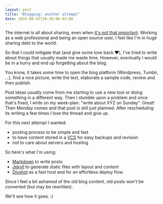 ```yaml
---
layout: post
title: "Blogging: another attempt"
date: 2015-06-01T18:30:00-03:00
---
```


The internet is all about sharing, even when [it's not that important](http://knowyourmeme.com/memes/doge).
Working as a web professional and being an open source user, I feel like I'm in huge sharing debt to the world.

So that I could mitigate that (and give some love back ♥️), I've tried to write about things that usually made me waste time. However, eventually I would be in a hurry and end up forgetting about the blog.

You know, it takes some time to open the blog platform (Wordpress, Tumblr, ...), find a nice picture, write the text, elaborate a sample code, review and then publish.

Post ideas usually come from me starting to use a new tool or doing something in a different way. Then I stumble upon a problem and once that's fixed, I write on my week-plan: "write about XYZ on Sunday". Great!
Then Monday comes and that post is still just planned. After rescheduling its writing a few times I lose the thread and give up.

For this next attempt I wanted:

- posting process to be simple and fast
- to have content stored in a [VCS](http://en.wikipedia.org/wiki/Revision_control) for easy backups and revision
- not to care about servers and hosting

So here's what I'm using:

- [Markdown](https://help.github.com/articles/markdown-basics/) to write posts
- [Jekyll](http://jekyllrb.com/) to generate static files with layout and content
- [Divshot](http://divshot.io) as a fast host and for an effortless deploy flow.

Since I feel a bit ashamed of the old blog content, old posts won't be converted (but may be rewritten).

We'll see how it goes. :)
